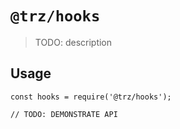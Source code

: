 # `@trz/hooks`

> TODO: description

## Usage

```
const hooks = require('@trz/hooks');

// TODO: DEMONSTRATE API
```
